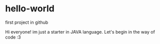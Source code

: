 # hello-world
first project in github

Hi everyone! 
im just a starter in JAVA language. Let's begin in the way of code :3
